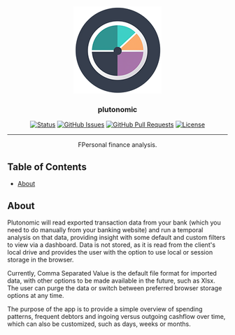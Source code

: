 <p align="center">
  <a href="" rel="noopener">
 <img width=200px height=200px src="./src/assets/logo-200.png" alt="Project logo"></a>
</p>

<h3 align="center">plutonomic</h3>

<div align="center">

[![Status](https://img.shields.io/badge/status-active-success.svg)]()
[![GitHub Issues](https://img.shields.io/github/issues/kylelobo/The-Documentation-Compendium.svg)](https://github.com/kylelobo/The-Documentation-Compendium/issues)
[![GitHub Pull Requests](https://img.shields.io/github/issues-pr/kylelobo/The-Documentation-Compendium.svg)](https://github.com/kylelobo/The-Documentation-Compendium/pulls)
[![License](https://img.shields.io/badge/license-MIT-blue.svg)](/LICENSE)

</div>

---

<p align="center"> FPersonal finance analysis.
    <br>
</p>

## Table of Contents

- [About](#about)

## About <a name = "about"></a>

Plutonomic will read exported transaction data from your bank (which you need to do manually from your banking website) and run a temporal analysis on that data, providing insight
with some default and custom filters to view via a dashboard. Data is not stored, as it is read from the client's local drive and provides the user with the option to use
local or session storage in the browser.

Currently, Comma Separated Value is the default file format for imported data, with other options to be made available in the future, such as Xlsx. The user can purge the data
or switch between preferred browser storage options at any time.

The purpose of the app is to provide a simple overview of spending patterns, frequent debtors and ingoing versus outgoing cashflow over time, which can also be customized,
such as days, weeks or months.

